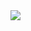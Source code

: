 <img src="https://img.shields.io/badge/Python#FF4500?style=for-the-badge&logo=python&logoColor=yellow" />
